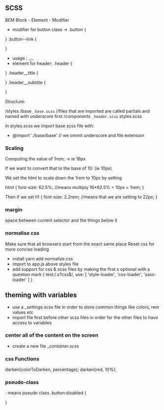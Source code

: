 ## SCSS

BEM
Block - Element - Modifier
- modifier for button class ->
.button {

}
.button--link {

}
- usage : <button className="button button--link"></button>
- element for header:
.header {

}
.header__title {

}
.header__subtitle {

}

Structure:

/styles
  /base
    `_base.scss` //files that are imported are called partials and named with underscore first
  /components
    `_header.scss`
  styles.scss



In styles.scss we import base scss file with:

- @import './base/base' // we ommit underscore and file extension

### Scaling

Computing the value of 1rem; -> ie 16px

If we want to convert that to the base of 10: (ie 10px)

We set the html to scale down the 1rem to 10px by setting

html {
  font-size: 62.5%; //means multiply 16*62.5% = 10px = 1rem;
}

Then if we set
h1 {
  font-size: 2.2rem; //means that we are setting to 22px;
}
### margin
space between current selector and the things below it

### normalise css
Make sure that all browsers start from the exact same place
Reset css for more concise loading

- install yarn add normalize.css
- import to app.js above styles file
- add support for css & scss files by making the first s optional with a question mark
{
  test:/\.s?css$/,
  use: [
      'style-loader',
      'css-loader',
      'sass-loader'
  ]
}

## theming with variables
- use a *_settings.scss* file in order to store common things like colors, rem values etc
- import file first before other scss files in order for the other files to have access
  to variables

### center all of the content on the screen
- create a new file *_container.scss*
### css Functions
darken(colorToDarken, percentage);
darken(red, 10%);

### pseudo-class
: means pseudo class
.button:disabled {

}
